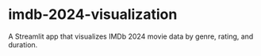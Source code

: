 # imdb-2024-visualization
A Streamlit app that visualizes IMDb 2024 movie data by genre, rating, and duration.
